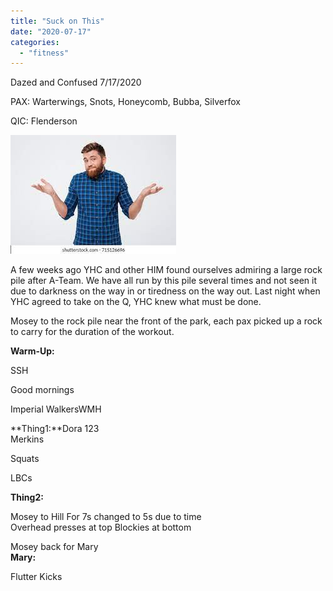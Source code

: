 ```yaml
---
title: "Suck on This"
date: "2020-07-17"
categories: 
  - "fitness"
---
```


Dazed and Confused 7/17/2020

PAX: Warterwings, Snots, Honeycomb, Bubba, Silverfox

QIC: Flenderson

![The Office: 10 Toby And Michael Moments That Are Too Uncomfortable](images/image.jpeg)

A few weeks ago YHC and other HIM found ourselves admiring a large rock pile after A-Team. We have all run by this pile several times and not seen it due to darkness on the way in or tiredness on the way out. Last night when YHC agreed to take on the Q, YHC knew what must be done.

  
Mosey to the rock pile near the front of the park, each pax picked up a rock to carry for the duration of the workout.

**Warm-Up:**

SSH

Good mornings

Imperial WalkersWMH  

**Thing1:**Dora 123  
Merkins

Squats

LBCs

  
**Thing2:**

Mosey to Hill For 7s changed to 5s due to time  
Overhead presses at top Blockies at bottom  

Mosey back for Mary   
**Mary:**

Flutter Kicks
